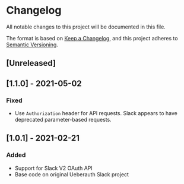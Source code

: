 # Changelog

All notable changes to this project will be documented in this file.

The format is based on [Keep a Changelog](https://keepachangelog.com/en/1.0.0/),
and this project adheres to [Semantic Versioning](https://semver.org/spec/v2.0.0.html).

## [Unreleased]

## [1.1.0] - 2021-05-02

### Fixed

- Use `Authorization` header for API requests. Slack appears to have deprecated parameter-based requests.

## [1.0.1] - 2021-02-21

### Added

- Support for Slack V2 OAuth API
- Base code on original Ueberauth Slack project
